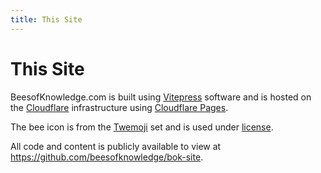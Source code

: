 ```yaml
---
title: This Site
---
```


# This Site

BeesofKnowledge.com is built using [Vitepress](https://vitepress.dev/) software and is hosted on the [Cloudflare](https://www.cloudflare.com/) infrastructure using [Cloudflare Pages](https://pages.cloudflare.com/).

The bee icon is from the [Twemoji](https://github.com/twitter/twemoji) set and is used under [license](https://creativecommons.org/licenses/by/4.0).

All code and content is publicly available to view at https://github.com/beesofknowledge/bok-site.
